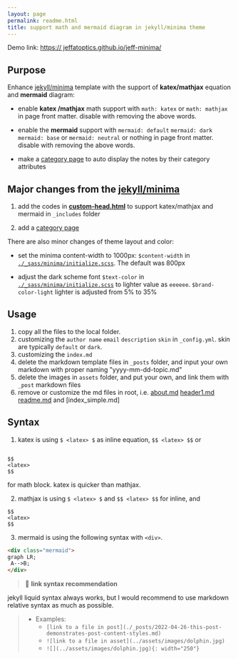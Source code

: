 ```yaml
---
layout: page
permalink: readme.html
title: support math and mermaid diagram in jekyll/minima theme
---
```


Demo link: [https:// jeffatoptics.github.io/jeff-minima/](https://jeffatoptics.github.io/jeff-minima/)

## Purpose

Enhance [jekyll/minima](https://github.com/jekyll/minima) template with the support of **katex/mathjax** equation and **mermaid** diagram:

- enable **katex /mathjax** math support with `math: katex` or `math: mathjax` in page front matter.  disable with removing the above words.

- enable the **mermaid** support with `mermaid: default` `mermaid: dark` `mermaid: base` or `mermaid: neutral`  or nothing in page front matter.  disable with removing the above words. 

- make a [category page](./category.md) to auto display the notes by their category attributes

## Major changes from the [jekyll/minima](https://github.com/jekyll/minima)


1. add the codes in **[custom-head.html](_includes/custom-head.html)** to support katex/mathjax and mermaid in `_includes` folder

1. add a [category page](./category.md)

There are also minor changes of theme layout and color:

- set the minima content-width to 1000px: `$content-width` in [`./_sass/minima/initialize.scss`](./_sass/minima/initialize.scss). The default was 800px

- adjust the dark scheme font `$text-color` in [`./_sass/minima/initialize.scss`](./_sass/minima/initialize.scss) to lighter value as `eeeeee`. `$brand-color-light` lighter is adjusted from 5% to 35%


## Usage

1. copy all the files to the local folder.
1. customizing the `author name` `email` `description` `skin` in `_config.yml`. skin are typically `default` or `dark`.
1. customizing the `index.md`
1. delete the markdown template files in `_posts` folder, and input your own markdown with proper naming "yyyy-mm-dd-topic.md"
1. delete the images in `assets` folder, and put your own, and link them with `_post` markdown files
1. remove or customize the md files in root, i.e. [about.md](about.md) [header1.md](header1.md) [readme.md](readme.md) and [index_simple.md]

## Syntax

1. katex  is using `$ <latex> $` as inline equation, `$$ <latex> $$`  or 

```

$$
<latex>
$$

``` 

for math block. katex is quicker than mathjax. 

2. mathjax is using `$ <latex> $` and `$$ <latex> $$` for inline, and

```
$$
<latex>
$$
``` 

3. mermaid is using the following syntax with `<div>`.

```html
<div class="mermaid">
graph LR;
 A-->B;
</div>
```
> 📑 **link syntax recommendation**

jekyll liquid syntax always works, but I would recommend to use markdown relative syntax as much as possible. 
>- Examples:
>    - `[link to a file in post](./_posts/2022-04-26-this-post-demonstrates-post-content-styles.md)`
>    - `![link to a file in asset](../assets/images/dolphin.jpg)`
>    - `![](../assets/images/dolphin.jpg){: width="250"}`  
